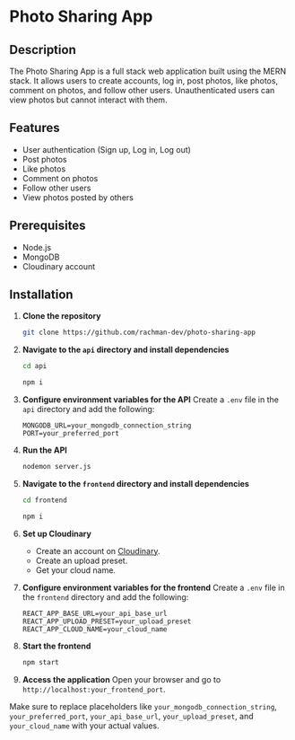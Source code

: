 # Photo Sharing App

## Description

The Photo Sharing App is a full stack web application built using the MERN stack. It allows users to create accounts, log in, post photos, like photos, comment on photos, and follow other users. Unauthenticated users can view photos but cannot interact with them.

## Features

- User authentication (Sign up, Log in, Log out)
- Post photos
- Like photos
- Comment on photos
- Follow other users
- View photos posted by others

## Prerequisites

- Node.js
- MongoDB
- Cloudinary account

## Installation

1. **Clone the repository**

   ```bash
   git clone https://github.com/rachman-dev/photo-sharing-app
   ```

2. **Navigate to the `api` directory and install dependencies**

   ```bash
   cd api
   ```

   ```bash
   npm i
   ```

3. **Configure environment variables for the API**
   Create a `.env` file in the `api` directory and add the following:

   ```
   MONGODB_URL=your_mongodb_connection_string
   PORT=your_preferred_port
   ```

4. **Run the API**

   ```bash
   nodemon server.js
   ```

5. **Navigate to the `frontend` directory and install dependencies**

   ```bash
   cd frontend
   ```

   ```bash
   npm i
   ```

6. **Set up Cloudinary**

   - Create an account on [Cloudinary](https://cloudinary.com/).
   - Create an upload preset.
   - Get your cloud name.

7. **Configure environment variables for the frontend**
   Create a `.env` file in the `frontend` directory and add the following:

   ```
   REACT_APP_BASE_URL=your_api_base_url
   REACT_APP_UPLOAD_PRESET=your_upload_preset
   REACT_APP_CLOUD_NAME=your_cloud_name
   ```

8. **Start the frontend**

   ```bash
   npm start
   ```

9. **Access the application**
   Open your browser and go to `http://localhost:your_frontend_port`.

Make sure to replace placeholders like `your_mongodb_connection_string`, `your_preferred_port`, `your_api_base_url`, `your_upload_preset`, and `your_cloud_name` with your actual values.
